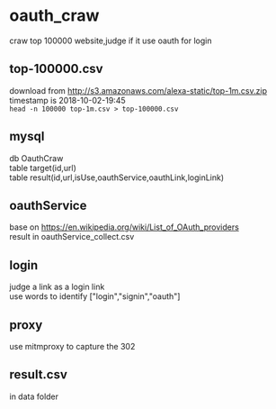 # oauth_craw

craw top 100000 website,judge if it use oauth for login

## top-100000.csv 
download from http://s3.amazonaws.com/alexa-static/top-1m.csv.zip  
timestamp is 2018-10-02-19:45  
```head -n 100000 top-1m.csv > top-100000.csv```  

## mysql
db OauthCraw  
table target(id,url)  
table result(id,url,isUse,oauthService,oauthLink,loginLink)  

## oauthService
base on https://en.wikipedia.org/wiki/List_of_OAuth_providers  
result in oauthService_collect.csv

## login
judge a link as a login link  
use words to identify
["login","signin","oauth"]  

## proxy
use mitmproxy to capture the 302  

## result.csv
in data folder  